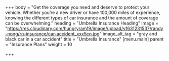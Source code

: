 +++
body = "Get the coverage you need and deserve to protect your vehicle. Whether you’re a new driver or have 100,000 miles of experience, knowing the different types of car insurance and the amount of coverage can be overwhelming."
heading = "Umbrella Insurance Heading"
image = "https://res.cloudinary.com/hungryram19/image/upload/v1631231537/randy-nong/rn-insurance/car-accident_xxx5cn.jpg"
image_alt_tag = "gray and black car in a car accident"
title = "Umbrella Insurance"
[menu.main]
parent = "Insurance Plans"
weight = 10

+++
